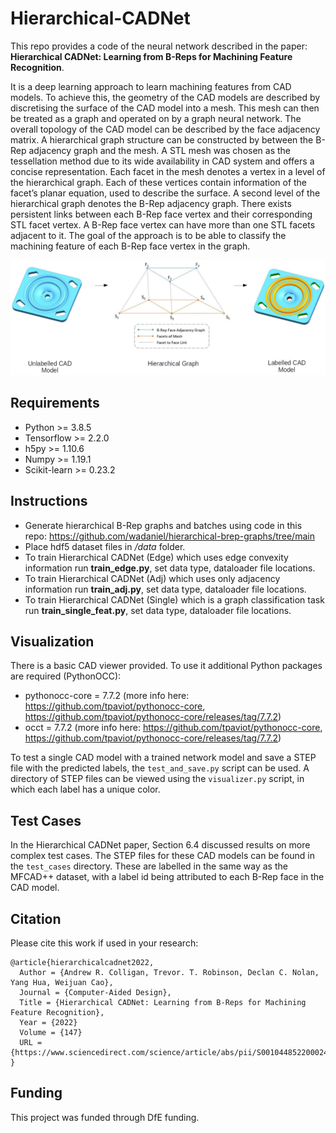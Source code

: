 # Hierarchical-CADNet
This repo provides a code of the neural network described in the paper:
**Hierarchical CADNet: Learning from B-Reps for Machining Feature Recognition**.

It is a deep learning approach to learn machining features from CAD models. To achieve this, the geometry of the CAD models are described by discretising the surface of the CAD model into a mesh. This mesh can then be treated as a graph and operated on by a graph neural network. The overall topology of the CAD model can be described by the face adjacency matrix. A hierarchical graph structure can be constructed by between the B-Rep adjacency graph and the mesh. A STL mesh was chosen as the tessellation method due to its wide availability in CAD system and offers a concise representation. Each facet in the mesh denotes a vertex in a level of the hierarchical graph. Each of these vertices contain information of the facet’s planar equation, used to describe the surface. A second level of the hierarchical graph denotes the B-Rep adjacency graph. There exists persistent links between each B-Rep face vertex and their corresponding STL facet vertex. A B-Rep face vertex can have more than one STL facets adjacent to it. The goal of the approach is to be able to classify the machining feature of each B-Rep face vertex in the graph.

![](imgs/hierarchical_graph_structure.png)

## Requirements
- Python >= 3.8.5
- Tensorflow >= 2.2.0
- h5py >= 1.10.6
- Numpy >= 1.19.1
- Scikit-learn >= 0.23.2

## Instructions
- Generate hierarchical B-Rep graphs and batches using code in this repo: https://github.com/wadaniel/hierarchical-brep-graphs/tree/main
- Place hdf5 dataset files in */data* folder.
- To train Hierarchical CADNet (Edge) which uses edge convexity information run **train_edge.py**, set data type, dataloader file locations.
- To train Hierarchical CADNet (Adj) which uses only adjacency information run **train_adj.py**, set data type, dataloader file locations.
- To train Hierarchical CADNet (Single) which is a graph classification task run **train_single_feat.py**, set data type, dataloader file locations.

## Visualization
There is a basic CAD viewer provided. To use it additional Python packages are required (PythonOCC):
- pythonocc-core = 7.7.2 (more info here: https://github.com/tpaviot/pythonocc-core, https://github.com/tpaviot/pythonocc-core/releases/tag/7.7.2)
- occt = 7.7.2 (more info here: https://github.com/tpaviot/pythonocc-core, https://github.com/tpaviot/pythonocc-core/releases/tag/7.7.2)

To test a single CAD model with a trained network model and save a STEP file with the predicted labels, the `test_and_save.py` script can be used.
A directory of STEP files can be viewed using the `visualizer.py` script, in which each label has a unique color.

## Test Cases
In the Hierarchical CADNet paper, Section 6.4 discussed results on more complex test cases. The STEP files for these CAD models can be found in the `test_cases` directory. These are labelled in the same way as the MFCAD++ dataset, with a label id being attributed to each B-Rep face in the CAD model.

## Citation
Please cite this work if used in your research:

    @article{hierarchicalcadnet2022,
      Author = {Andrew R. Colligan, Trevor. T. Robinson, Declan C. Nolan, Yang Hua, Weijuan Cao},
      Journal = {Computer-Aided Design},
      Title = {Hierarchical CADNet: Learning from B-Reps for Machining Feature Recognition},
      Year = {2022}
      Volume = {147}
      URL = {https://www.sciencedirect.com/science/article/abs/pii/S0010448522000240}
    }

## Funding
This project was funded through DfE funding.
